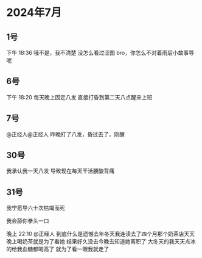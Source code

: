 # 2024年7月

<script setup lang="ts">
import { QTagColors } from 'fake-qq-ui';

</script>

## 1号

<q-window title="我的世界话题群">

<q-tip>下午 18:36</q-tip>
<q-text name="小魔禁黑魔改" tag="LV84 二次元大佬" :tag-color="QTagColors.purple"
avatar="https://q2.qlogo.cn/headimg_dl?dst_uin=2358286166&spec=100" >哦不是，我不清楚</q-text>
<q-text name="小魔禁黑魔改" tag="LV84 二次元大佬" :tag-color="QTagColors.purple"
avatar="https://q2.qlogo.cn/headimg_dl?dst_uin=2358286166&spec=100" >没怎么看过涩图</q-text>
<q-text name="小魔禁黑魔改" tag="LV84 二次元大佬" :tag-color="QTagColors.purple"
avatar="https://q2.qlogo.cn/headimg_dl?dst_uin=2358286166&spec=100" >bro，你怎么不对着雨后小故事导呢</q-text>

</q-window>

## 6号

<q-window title="我的世界话题群">

<q-tip>下午 18:20</q-tip>
<q-text name="群商城新上架了【子豪猫咪形态倒模】" tag="LV100 变态小处男" :tag-color="QTagColors.purple"
avatar="https://q2.qlogo.cn/headimg_dl?dst_uin=2860986565&spec=100" >每天晚上固定八发</q-text>
<q-text name="群商城新上架了【子豪猫咪形态倒模】" tag="LV100 变态小处男" :tag-color="QTagColors.purple"
avatar="https://q2.qlogo.cn/headimg_dl?dst_uin=2860986565&spec=100" >直接打昏到第二天八点醒来上班</q-text>

</q-window>

## 7号

<q-window title="我的世界话题群">

<q-text name="群商城新上架了【子豪猫咪形态倒模】" tag="LV100 变态小处男" :tag-color="QTagColors.purple"
avatar="https://q2.qlogo.cn/headimg_dl?dst_uin=2860986565&spec=100" ><a at>@正经人</a><a at>@正经人</a>
昨晚打了八发，昏过去了，刚醒</q-text>


</q-window>

## 30号

<q-window title="我的世界话题群">

<q-text name="群商城新上架了【子豪猫咪形态倒模】" tag="LV100 变态小处男" :tag-color="QTagColors.purple"
avatar="https://q2.qlogo.cn/headimg_dl?dst_uin=2860986565&spec=100" >我承认我一天八发 导致现在每天干活腰酸背痛</q-text>

</q-window>

## 31号

<q-window title="我的世界话题群">

<q-text name="不努力就会变成女人的玩物" tag="LV100 北方的狼" :tag-color="QTagColors.blue"
avatar="https://q2.qlogo.cn/headimg_dl?dst_uin=2939004685&spec=100" >我宁愿导六十次枯竭而死</q-text>

<q-text name="Sullinana548" tag="LV90 聪明的八公主" :tag-color="QTagColors.purple"
avatar="https://q2.qlogo.cn/headimg_dl?dst_uin=1296556133&spec=100" >我会舔你拳头一口</q-text>

<q-tip>晚上 22:10</q-tip>
<q-text name="南村群童欺我老无力，一肘击飞二里地" tag="LV100 变态小处男" :tag-color="QTagColors.purple"
avatar="https://q2.qlogo.cn/headimg_dl?dst_uin=2860986565&spec=100" ><a at>@正经人</a>
到底什么是遗憾去年冬天我连读去了四个月那个奶茶店天天晚上喝奶茶就是为了看她</q-text>
<q-text name="南村群童欺我老无力，一肘击飞二里地" tag="LV100 变态小处男" :tag-color="QTagColors.purple"
avatar="https://q2.qlogo.cn/headimg_dl?dst_uin=2860986565&spec=100" >结果好久没去今晚去知道她离职了</q-text>
<q-image name="南村群童欺我老无力，一肘击飞二里地" tag="LV100 变态小处男" :tag-color="QTagColors.purple"
avatar="https://q2.qlogo.cn/headimg_dl?dst_uin=2860986565&spec=100" src="/img/2024-7-31-1.jfif" ></q-image>
<q-text name="南村群童欺我老无力，一肘击飞二里地" tag="LV100 变态小处男" :tag-color="QTagColors.purple"
avatar="https://q2.qlogo.cn/headimg_dl?dst_uin=2860986565&spec=100" >大冬天的我天天点冰的给我血糖都喝高了</q-text>
<q-image name="南村群童欺我老无力，一肘击飞二里地" tag="LV100 变态小处男" :tag-color="QTagColors.purple"
avatar="https://q2.qlogo.cn/headimg_dl?dst_uin=2860986565&spec=100" src="/img/2024-7-31-1.jfif" ></q-image>
<q-text name="南村群童欺我老无力，一肘击飞二里地" tag="LV100 变态小处男" :tag-color="QTagColors.purple"
avatar="https://q2.qlogo.cn/headimg_dl?dst_uin=2860986565&spec=100" >就为了看一眼我就走了</q-text>

</q-window>

